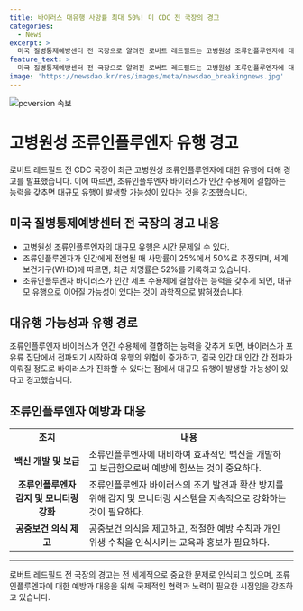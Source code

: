 ```yaml
---
title: 바이러스 대유행 사망률 최대 50%! 미 CDC 전 국장의 경고
categories:
  - News
excerpt: >
  미국 질병통제예방센터 전 국장으로 알려진 로버트 레드필드는 고병원성 조류인플루엔자에 대한 경고를 발표했습니다. 그는 조류인플루엔자가 인간 사망률이 25%에서 50%로 상당히 높다고 경고했고, 이러한 바이러스가 인간 수용체에 결합하는 능력을 갖춘다면 대유행이 일어날 것이라고 강조했습니다. 코로나19 대유행 경험과 예측된 실험 결과를 토대로 조류인플루엔자의 위험성을 경고하는 레드필드 국장은 고병원성 조류인플루엔자에 대한 경계를 당부했습니다. 
feature_text: >
  미국 질병통제예방센터 전 국장으로 알려진 로버트 레드필드는 고병원성 조류인플루엔자에 대한 경고를 발표했습니다. 그는 조류인플루엔자가 인간 사망률이 25%에서 50%로 상당히 높다고 경고했고, 이러한 바이러스가 인간 수용체에 결합하는 능력을 갖춘다면 대유행이 일어날 것이라고 강조했습니다. 코로나19 대유행 경험과 예측된 실험 결과를 토대로 조류인플루엔자의 위험성을 경고하는 레드필드 국장은 고병원성 조류인플루엔자에 대한 경계를 당부했습니다. 
image: 'https://newsdao.kr/res/images/meta/newsdao_breakingnews.jpg'
---
```


<p><img src="https://newsdao.kr/res/images/meta/newsdao_breakingnews.jpg" alt="pcversion 속보" /></p>

<h1>고병원성 조류인플루엔자 유행 경고</h1>

<p data-ke-size="size16">로버트 레드필드 전 CDC 국장이 최근 고병원성 조류인플루엔자에 대한 유행에 대해 경고를 발표했습니다. 이에 따르면, 조류인플루엔자 바이러스가 인간 수용체에 결합하는 능력을 갖추면 대규모 유행이 발생할 가능성이 있다는 것을 강조했습니다.</p>

<h2 data-ke-size="size26">미국 질병통제예방센터 전 국장의 경고 내용</h2>

<ul>
    <li>고병원성 조류인플루엔자의 대규모 유행은 시간 문제일 수 있다.</li>
    <li>조류인플루엔자가 인간에게 전염될 때 사망률이 25%에서 50%로 추정되며, 세계보건기구(WHO)에 따르면, 최근 치명률은 52%를 기록하고 있습니다.</li>
    <li>조류인플루엔자 바이러스가 인간 세포 수용체에 결합하는 능력을 갖추게 되면, 대규모 유행으로 이어질 가능성이 있다는 것이 과학적으로 밝혀졌습니다.</li>
</ul>

<h2 data-ke-size="size26">대유행 가능성과 유행 경로</h2>

<p data-ke-size="size16">조류인플루엔자 바이러스가 인간 수용체에 결합하는 능력을 갖추게 되면, 바이러스가 포유류 집단에서 전파되기 시작하여 유행의 위험이 증가하고, 결국 인간 대 인간 간 전파가 이뤄질 정도로 바이러스가 진화할 수 있다는 점에서 대규모 유행이 발생할 가능성이 있다고 경고했습니다.</p>

<h2 data-ke-size="size26">조류인플루엔자 예방과 대응</h2>

<table>
    <tr>
        <td style="text-align: center; height: 17px;"><b>조치</b></td>
        <td style="text-align: center; height: 17px;"><b>내용</b></td>
    </tr>
    <tr>
        <td style="text-align: center; height: 17px;"><b>백신 개발 및 보급</b></td>
        <td>조류인플루엔자에 대비하여 효과적인 백신을 개발하고 보급함으로써 예방에 힘쓰는 것이 중요하다.</td>
    </tr>
    <tr>
        <td style="text-align: center; height: 17px;"><b>조류인플루엔자 감지 및 모니터링 강화</b></td>
        <td>조류인플루엔자 바이러스의 조기 발견과 확산 방지를 위해 감지 및 모니터링 시스템을 지속적으로 강화하는 것이 필요하다.</td>
    </tr>
    <tr>
        <td style="text-align: center; height: 17px;"><b>공중보건 의식 제고</b></td>
        <td>공중보건 의식을 제고하고, 적절한 예방 수칙과 개인 위생 수칙을 인식시키는 교육과 홍보가 필요하다.</td>
    </tr>
</table>

<hr>

<p data-ke-size="size16">로버트 레드필드 전 국장의 경고는 전 세계적으로 중요한 문제로 인식되고 있으며, 조류인플루엔자에 대한 예방과 대응을 위해 국제적인 협력과 노력이 필요한 시점임을 강조하고 있습니다.</p>

